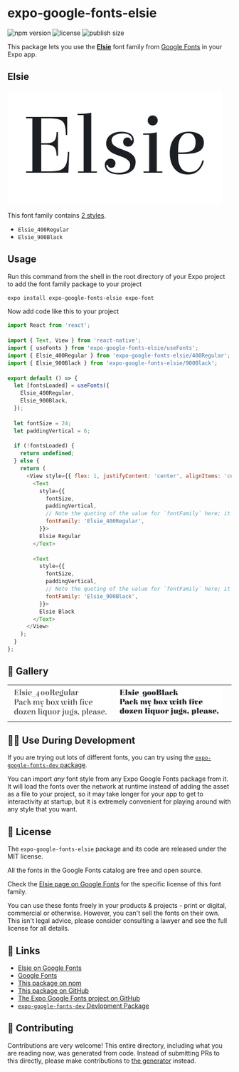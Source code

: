 # expo-google-fonts-elsie

![npm version](https://flat.badgen.net/npm/v/expo-google-fonts-elsie)
![license](https://flat.badgen.net/github/license/expo/google-fonts)
![publish size](https://flat.badgen.net/packagephobia/install/expo-google-fonts-elsie)

This package lets you use the [**Elsie**](https://fonts.google.com/specimen/Elsie) font family from [Google Fonts](https://fonts.google.com/) in your Expo app.

## Elsie

![Elsie](./font-family.png)

This font family contains [2 styles](#-gallery).

- `Elsie_400Regular`
- `Elsie_900Black`

## Usage

Run this command from the shell in the root directory of your Expo project to add the font family package to your project
```sh
expo install expo-google-fonts-elsie expo-font
```

Now add code like this to your project
```js
import React from 'react';

import { Text, View } from 'react-native';
import { useFonts } from 'expo-google-fonts-elsie/useFonts';
import { Elsie_400Regular } from 'expo-google-fonts-elsie/400Regular';
import { Elsie_900Black } from 'expo-google-fonts-elsie/900Black';

export default () => {
  let [fontsLoaded] = useFonts({
    Elsie_400Regular,
    Elsie_900Black,
  });

  let fontSize = 24;
  let paddingVertical = 6;

  if (!fontsLoaded) {
    return undefined;
  } else {
    return (
      <View style={{ flex: 1, justifyContent: 'center', alignItems: 'center' }}>
        <Text
          style={{
            fontSize,
            paddingVertical,
            // Note the quoting of the value for `fontFamily` here; it expects a string!
            fontFamily: 'Elsie_400Regular',
          }}>
          Elsie Regular
        </Text>

        <Text
          style={{
            fontSize,
            paddingVertical,
            // Note the quoting of the value for `fontFamily` here; it expects a string!
            fontFamily: 'Elsie_900Black',
          }}>
          Elsie Black
        </Text>
      </View>
    );
  }
};

```

## 🔡 Gallery


||||
|-|-|-|
|![Elsie_400Regular](.//400Regular/Elsie_400Regular.ttf.png)|![Elsie_900Black](.//900Black/Elsie_900Black.ttf.png)|||


## 👩‍💻 Use During Development

If you are trying out lots of different fonts, you can try using the [`expo-google-fonts-dev` package](https://github.com/freeboub/google-fonts/tree/master/font-packages/dev#readme).

You can import *any* font style from any Expo Google Fonts package from it. It will load the fonts
over the network at runtime instead of adding the asset as a file to your project, so it may take longer
for your app to get to interactivity at startup, but it is extremely convenient
for playing around with any style that you want.

## 📖 License

The `expo-google-fonts-elsie` package and its code are released under the MIT license.

All the fonts in the Google Fonts catalog are free and open source.

Check the [Elsie page on Google Fonts](https://fonts.google.com/specimen/Elsie) for the specific license of this font family.

You can use these fonts freely in your products & projects - print or digital, commercial or otherwise. However, you can't sell the fonts on their own. This isn't legal advice, please consider consulting a lawyer and see the full license for all details.

## 🔗 Links

- [Elsie on Google Fonts](https://fonts.google.com/specimen/Elsie)
- [Google Fonts](https://fonts.google.com/)
- [This package on npm](https://www.npmjs.com/package/expo-google-fonts-elsie)
- [This package on GitHub](https://github.com/freeboub/google-fonts/tree/master/font-packages/elsie)
- [The Expo Google Fonts project on GitHub](https://github.com/freeboub/google-fonts)
- [`expo-google-fonts-dev` Devlopment Package](https://github.com/freeboub/google-fonts/tree/master/font-packages/dev)

## 🤝 Contributing

Contributions are very welcome! This entire directory, including what you are reading now, was generated from code. Instead of submitting PRs to this directly, please make contributions to [the generator](https://github.com/freeboub/google-fonts/tree/master/packages/generator) instead.
